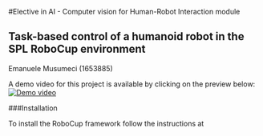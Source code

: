 #Elective in AI - Computer vision for Human-Robot Interaction module
## Task-based control of a humanoid robot in the SPL RoboCup environment


Emanuele Musumeci (1653885)

A demo video for this project is available by clicking on the preview below:
[![Demo video](https://img.youtube.com/vi/b0sAqXbuW9w/0.jpg)](https://www.youtube.com/watch?v=b0sAqXbuW9w "Task-based control of a humanoid robot in the SPL RoboCup environment")

###Installation

To install the RoboCup framework follow the instructions at